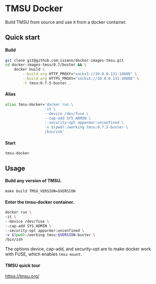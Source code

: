 # TMSU Docker

Build TMSU from source and use it from a docker container.

## Quick start

#### Build

```sh
git clone git@github.com:issenn/docker-images-tmsu.git
cd docker-images-tmsu/0.7/buster && \
    docker build \
        --build-arg HTTP_PROXY="socks5://10.0.0.131:10808" \
        --build-arg HTTPS_PROXY="socks5://10.0.0.131:10808" \
        -t tmsu:0.7.5-buster .
```

#### Alias

```sh
alias tmsu-docker='docker run \
                  -it \
                  --device /dev/fuse \
                  --cap-add SYS_ADMIN \
                  --security-opt apparmor:unconfined \
                  -v $(pwd):/working tmsu:0.7.5-buster \
                  /bin/zsh'
```

#### Start

`tmsu-docker`

## Usage

#### Build any version of TMSU.

`make build TMSU_VERSION=$VERSION`

#### Enter the tmsu-docker container.

```sh
docker run \
-it \
--device /dev/fuse \
--cap-add SYS_ADMIN \
--security-opt apparmor:unconfined \
-v $(pwd):/working tmsu:$VERSION-buster \
/bin/zsh
```

The options device, cap-add, and security-opt are to make docker work with FUSE, which enables `tmsu mount`.

#### TMSU quick tour

https://tmsu.org/
